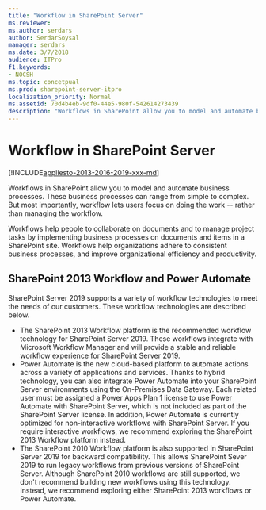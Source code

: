 ```yaml
---
title: "Workflow in SharePoint Server"
ms.reviewer: 
ms.author: serdars
author: SerdarSoysal
manager: serdars
ms.date: 3/7/2018
audience: ITPro
f1.keywords:
- NOCSH
ms.topic: concetpual
ms.prod: sharepoint-server-itpro
localization_priority: Normal
ms.assetid: 70d4b4eb-9df0-44e5-980f-542614273439
description: "Workflows in SharePoint allow you to model and automate business processes. These business processes can range from simple to complex. But most importantly, workflow lets users focus on doing the work -- rather than managing the workflow."
---
```


# Workflow in SharePoint Server

[!INCLUDE[appliesto-2013-2016-2019-xxx-md](../includes/appliesto-2013-2016-2019-xxx-md.md)]

Workflows in SharePoint allow you to model and automate business processes. These business processes can range from simple to complex. But most importantly, workflow lets users focus on doing the work -- rather than managing the workflow.
  
Workflows help people to collaborate on documents and to manage project tasks by implementing business processes on documents and items in a SharePoint site. Workflows help organizations adhere to consistent business processes, and improve organizational efficiency and productivity. 

## SharePoint 2013 Workflow and Power Automate

SharePoint Server 2019 supports a variety of workflow technologies to meet the needs of our customers.  These workflow technologies are described below.
* The SharePoint 2013 Workflow platform is the recommended workflow technology for SharePoint Server 2019.  These workflows integrate with Microsoft Workflow Manager and will provide a stable and reliable workflow experience for SharePoint Server 2019.​
* Power Automate is the new cloud-based platform to automate actions across a variety of applications and services.  Thanks to hybrid technology, you can also integrate Power Automate into your SharePoint Server environments using the On-Premises Data Gateway.  Each related user must be assigned a Power Apps Plan 1 license to use Power Automate with SharePoint Server, which is not included as part of the SharePoint Server license.  In addition, Power Automate is currently optimized for non-interactive workflows with SharePoint Server.  If you require interactive workflows, we recommend exploring the SharePoint 2013 Workflow platform instead.
* The SharePoint 2010 Workflow platform is also supported in SharePoint Server 2019 for backward compatibility.  This allows SharePoint Sever 2019 to run legacy workflows from previous versions of SharePoint Server.  Although SharePoint 2010 workflows are still supported, we don't recommend building new workflows using this technology.  Instead, we recommend exploring either SharePoint 2013 workflows or Power Automate.

